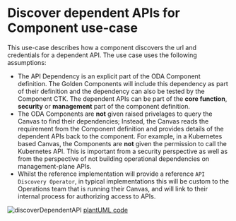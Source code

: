 # Discover dependent APIs for Component use-case

This use-case describes how a component discovers the url and credentials for a dependent API. The use case uses the following assumptions:

* The API Dependency is an explicit part of the ODA Component definition. The Golden Components will include this dependency as part of their definition and the dependency can also be tested by the Component CTK. The dependent APIs can be part of the **core function**, **security** or **management** part of the component definition.
* The ODA Components are **not** given raised privelages to query the Canvas to find their dependencies; Instead, the Canvas reads the requirement from the Component definition and provides details of the dependent APIs back to the component. For example, in a Kubernetes based Canvas, the Components are **not** given the permission to call the Kubernetes API. This is important from a security perspective as well as from the perspective of not building operational dependencies on management-plane APIs.
* Whilst the reference implementation will provide a reference `API Discovery Operator`, in typical implementations this will be custom to the Operations team that is running their Canvas, and will link to their internal process for authorizing access to APIs.


![discoverDependentAPI](http://www.plantuml.com/plantuml/proxy?cache=no&src=https://raw.githubusercontent.com/tmforum-oda/oda-canvas-ctk/canvasUseCasesandBDD/usecase-library/pumlFiles/discoverDependentAPI.puml)
[plantUML code](pumlFiles/discoverDependentAPI.puml)